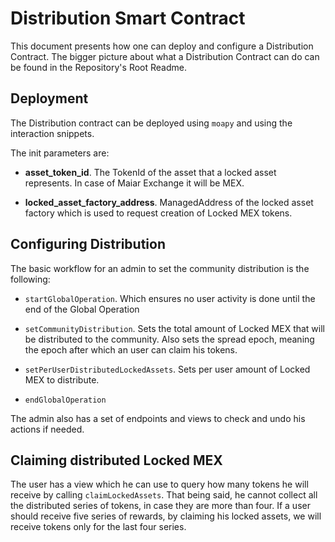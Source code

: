 # Distribution Smart Contract

This document presents how one can deploy and configure a Distribution Contract.
The bigger picture about what a Distribution Contract can do can be found in the Repository's Root Readme.

## Deployment

The Distribution contract can be deployed using `moapy` and using the interaction snippets.

The init parameters are:

- __asset_token_id__. The TokenId of the asset that a locked asset represents. In case of Maiar Exchange it will be MEX.

- __locked_asset_factory_address__. ManagedAddress of the locked asset factory which is used to request creation of Locked MEX tokens.

## Configuring Distribution

The basic workflow for an admin to set the community distribution is the following:

- `startGlobalOperation`. Which ensures no user activity is done until the end of the Global Operation

- `setCommunityDistribution`. Sets the total amount of Locked MEX that will be distributed to the community. Also sets the spread epoch, meaning the epoch after which an user can claim his tokens.

- `setPerUserDistributedLockedAssets`. Sets per user amount of Locked MEX to distribute.

- `endGlobalOperation`

The admin also has a set of endpoints and views to check and undo his actions if needed.

## Claiming distributed Locked MEX

The user has a view which he can use to query how many tokens he will receive by calling `claimLockedAssets`. That being said, he cannot collect all the distributed series of tokens, in case they are more than four. If a user should receive five series of rewards, by claiming his locked assets, we will receive tokens only for the last four series.
